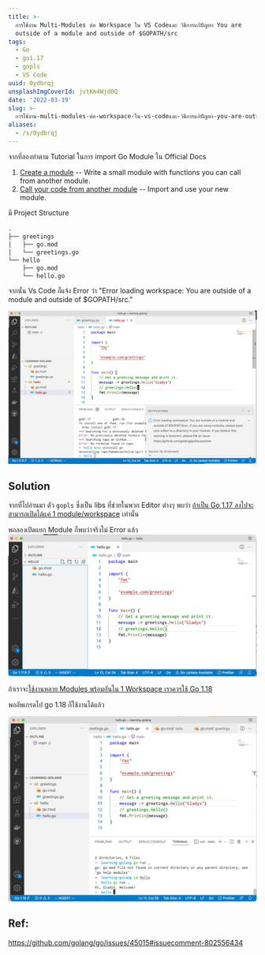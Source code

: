 ```yaml
---
title: >-
  การใช้งาน Multi-Modules ต่อ Workspace ใน VS Codeและ วิธีการแก้ปัญหา You are
  outside of a module and outside of $GOPATH/src
tags:
  - Go
  - go1.17
  - gopls
  - VS Code
uuid: 0ydbrqj
unsplashImgCoverId: jvtKm4Wjd0Q
date: '2022-03-19'
slug: >-
  การใช้งาน-multi-modules-ต่อ-workspace-ใน-vs-codeและ-วิธีการแก้ปัญหา-you-are-outside-of-a-module-and-outside-of-gopath-src-0ydbrqj
aliases:
  - /s/0ydbrqj
---
```


จากที่ลองทำตาม Tutorial ในการ import Go Module ใน Official Docs

1. [Create a module](https://go.dev/doc/tutorial/create-module) -- Write a small module with functions you can call from another module.
2. [Call your code from another module](https://go.dev/doc/tutorial/call-module-code.html) -- Import and use your new module.

มี Project Structure

```
.
├── greetings
│   ├── go.mod
│   └── greetings.go
└── hello
    ├── go.mod
    └── hello.go
```

จากนั้น Vs Code ก็แจ้ง Error ว่า "Error loading workspace: You are outside of a module and outside of $GOPATH/src."

![](error-sample.png)

## Solution

จากที่ไปอ่านมา ตัว `gopls` ซึ่งเป็น libs ที่ช่วยในพวก Editor ต่างๆ พบว่า [ถ้าเป็น Go 1.17 ลงไปจะสามารถเปิดได้แค่ 1 module/workspace](https://github.com/golang/tools/blob/master/gopls/doc/workspace.md#one-module) เท่านั้น

พอลองเปิดแยก Module ก็พบว่าจริงไม่ Error แล้ว
![](one-module-go.1.17.png)

ถ้าเราจะ[ใช้งานหลาย Modules พร้อมกันใน 1 Workspace เราควรใช้ Go 1.18](https://github.com/golang/tools/blob/master/gopls/doc/workspace.md#multiple-modules)

พออัพเกรดไป go 1.18 ก็ใช้งานได้แล้ว

![](multiple-modules.png)

## Ref:
https://github.com/golang/go/issues/45015#issuecomment-802556434

